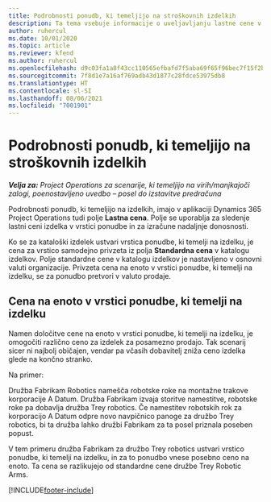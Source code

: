 ```yaml
---
title: Podrobnosti ponudb, ki temeljijo na stroškovnih izdelkih
description: Ta tema vsebuje informacije o uveljavljanju lastne cene v vrstici ponudbe, ki temelji na izdelku.
author: ruhercul
ms.date: 10/01/2020
ms.topic: article
ms.reviewer: kfend
ms.author: ruhercul
ms.openlocfilehash: d9c03fa1a8f43cc110565efbafd7f5aba69f65f96bec7f15f2bd492123f639c7
ms.sourcegitcommit: 7f8d1e7a16af769adb43d1877c28fdce53975db8
ms.translationtype: HT
ms.contentlocale: sl-SI
ms.lasthandoff: 08/06/2021
ms.locfileid: "7001901"
---
```

# <a name="costing-product-based-quote-lines"></a>Podrobnosti ponudb, ki temeljijo na stroškovnih izdelkih

_**Velja za:** Project Operations za scenarije, ki temeljijo na virih/manjkajoči zalogi, poenostavljeno uvedbo – posel do izstavitve predračuna_


Podrobnosti ponudb, ki temeljijo na izdelkih, imajo v aplikaciji Dynamics 365 Project Operations tudi polje **Lastna cena**. Polje se uporablja za sledenje lastni ceni izdelka v vrstici ponudbe in za izračune nadaljnje donosnosti.

Ko se za kataloški izdelek ustvari vrstica ponudbe, ki temelji na izdelku, je cena za vrstico samodejno privzeta iz polja **Standardna cena** v katalogu izdelkov. Polje standardne cene v katalogu izdelkov je nastavljeno v osnovni valuti organizacije. Privzeta cena na enoto v vrstici ponudbe, ki temelji na izdelku, se za ponudbo pretvori v valuto prodaje.

## <a name="unit-cost-on-a-product-based-quote-line"></a>Cena na enoto v vrstici ponudbe, ki temelji na izdelku

Namen določitve cene na enoto v vrstici ponudbe, ki temelji na izdelku, je omogočiti različno ceno za izdelek za posamezno prodajo. Tak scenarij sicer ni najbolj običajen, vendar pa včasih dobavitelj zniža ceno izdelka glede na končno stranko.

Na primer:

Družba Fabrikam Robotics namešča robotske roke na montažne trakove korporacije A Datum. Družba Fabrikam izvaja storitve namestitve, robotske roke pa dobavlja družba Trey robotics. Če namestitev robotskih rok za korporacijo A Datum odpre novo navpičnico panoge za družbo Trey robotics, bi ta družba lahko družbi Fabrikam za ta posel priznala poseben popust.

V tem primeru družba Fabrikam za družbo Trey robotics ustvari vrstico ponudbe, ki temelji na izdelku, in za to ponudbo vnese posebno ceno na enoto. Ta cena se razlikujejo od standardne cene družbe Trey Robotic Arms.


[!INCLUDE[footer-include](../../includes/footer-banner.md)]